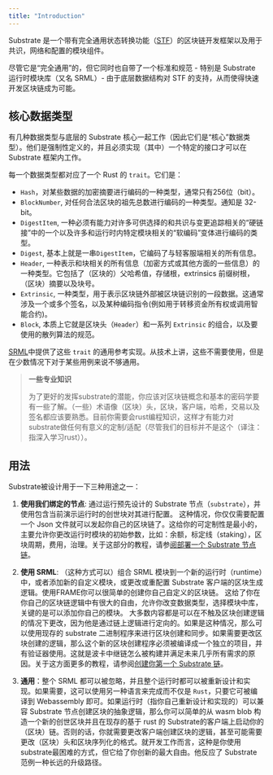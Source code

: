 ```yaml
---
title: "Introduction"
---
```


Substrate 是一个带有完全通用状态转换功能（[STF](../conceptual/runtime/index.md)）的区块链开发框架以及用于共识，网络和配置的模块组件。


尽管它是“完全通用”的，但它同时也自带了一个标准和规范 - 特别是 Substrate 运行时模块库（又名 SRML）- 由于底层数据结构对 STF 的支持，从而使得快速开发区块链成为可能。

## 核心数据类型

有几种数据类型与底层的 Substrate 核心一起工作（因此它们是“核心”数据类型）。他们是强制性定义的，并且必须实现（其中）一个特定的接口才可以在 Substrate 框架内工作。

每一个数据类型都对应了一个 Rust 的 `trait`。它们是：
- `Hash`，对某些数据的加密摘要进行编码的一种类型，通常只有256位（bit）。
- `BlockNumber`, 对任何合法区块的祖先总数进行编码的一种类型。通知是 32-bit。
- `DigestItem`, 一种必须有能力对许多可供选择的和共识与变更追踪相关的“硬链接”中的一个以及许多和运行时内特定模块相关的“软编码”变体进行编码的类型。
- `Digest`, 基本上就是一串`DigestItem`，它编码了与轻客服端相关的所有信息。
- `Header`, 一种表示和块相关的所有信息（加密方式或其他方面的一些信息）的一种类型。它包括了（区块的）父哈希值，存储根，extrinsics 前缀树根，（区块）摘要以及块号。
- `Extrinsic`, 一种类型，用于表示区块链外部被区块链识别的一段数据。这通常涉及一个或多个签名，以及某种编码指令(例如用于转移资金所有权或调用智能合约)。
- `Block`, 本质上它就是区块头（`Header`）和一系列 `Extrinsic` 的组合，以及要使用的散列算法的规范。

[SRML](overview/glossary.md#srml-substrate-runtime-module-library)中提供了这些 `trait` 的通用参考实现。从技术上讲，这些不需要使用，但是在少数情况下对于某些用例来说不够通用。

>**一些专业知识**
>
> 为了更好的发挥substrate的潜能，你应该对区块链概念和基本的密码学要有一些了解。（一些）术语像（区块）头，区块，客户端，哈希，交易以及签名都应该要熟悉。目前你需要会rust编程知识，这样才有能力对substrate做任何有意义的定制/适配（尽管我们的目标并不是这个（译注：指深入学习rust））。

## 用法

Substrate被设计用于一下三种用途之一：

1. **使用我们绑定的节点**: 通过运行预先设计的 Substrate 节点（`substrate`），并使用包含当前演示运行时的创世块对其进行配置。 这种情况，你仅仅需要配置一个 Json 文件就可以发起你自己的区块链了。这给你的可定制性是最小的，主要允许你更改运行时模块的初始参数，比如：余额，标定线（staking），区块周期，费用，治理。关于这部分的教程，请参[阅部署一个 Substrate 节点链](overview/glossary.md#srml-substrate-runtime-module-library)。

2. **使用 SRML**: （这种方式可以）组合 SRML 模块到一个新的运行时（runtime）中，或者添加新的自定义模块，或更改或重配置 Substrate 客户端的区块生成逻辑。使用FRAME你可以很简单的创建你自己自定义的区块链。 这给了你在你自己的区块链逻辑中有很大的自由，允许你改变数据类型，选择模块中库，关键的是可以添加你自己的模块。 大多数内容都是可以在不触及区块创建逻辑的情况下更改，因为他是通过链上逻辑进行定向的。如果是这种情况，那么可以使用现存的 substrate 二进制程序来进行区块创建和同步。如果需要更改区块创建的逻辑，那么这个新的区块创建程序必须被编译成一个独立的项目，并有验证器使用。这就是波卡中继链怎么被构建并满足未来几乎所有需求的原因。关于这方面更多的教程，请参阅[创建你第一个 Substrate 链](tutorials/creating-your-first-substrate-chain)。

3. **通用**：整个 SRML 都可以被忽略，并且整个运行时都可以被重新设计和实现。如果需要，这可以使用另一种语言来完成而不仅是 `Rust`，只要它可被编译到 Webassembly 即可。如果运行时（指你自己重新设计和实现的）可以兼容 Substrate 节点创建区块的抽象逻辑，那么你可以简单的从 wasm blob 构造一个新的创世区块并且在现存的基于 rust 的 Substrate的客户端上启动你的（区块）链。否则的话，你就需要更改客户端创建区块的逻辑，甚至可能需要更改（区块）头和区块序列化的格式。就开发工作而言，这种是你使用substrate最困难的方式，但它给了你创新的最大自由。他反应了 Substrate 范例一种长远的升级路径。


